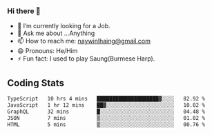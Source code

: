 ### Hi there 👋

- 🔭 I’m currently looking for a Job.
- 💬 Ask me about ...Anything
- 📫 How to reach me: naywinlhaing@gmail.com
- 😄 Pronouns: He/Him
- ⚡ Fun fact: I used to play Saung(Burmese Harp).


## Coding Stats
<!--START_SECTION:waka-->

```txt
TypeScript   10 hrs 4 mins   ████████████████████▓░░░░   82.92 %
JavaScript   1 hr 12 mins    ██▓░░░░░░░░░░░░░░░░░░░░░░   10.02 %
GraphQL      32 mins         █░░░░░░░░░░░░░░░░░░░░░░░░   04.48 %
JSON         7 mins          ▒░░░░░░░░░░░░░░░░░░░░░░░░   01.02 %
HTML         5 mins          ▒░░░░░░░░░░░░░░░░░░░░░░░░   00.76 %
```

<!--END_SECTION:waka-->

